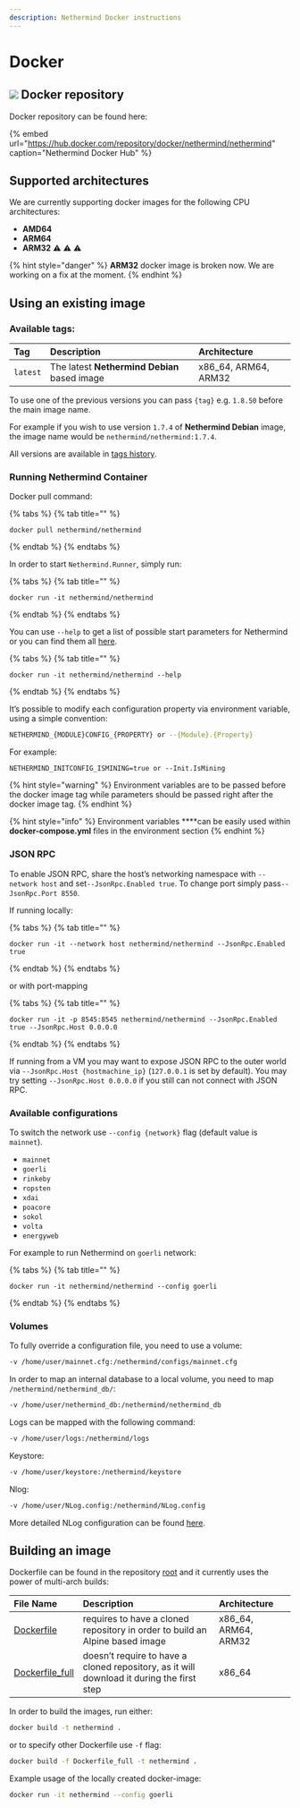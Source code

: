 ```yaml
---
description: Nethermind Docker instructions
---
```


# Docker

## ![](../.gitbook/assets/pobrane.png) Docker repository

Docker repository can be found here:

{% embed url="https://hub.docker.com/repository/docker/nethermind/nethermind" caption="Nethermind Docker Hub" %}

## Supported architectures

We are currently supporting docker images for the following CPU architectures:

* **AMD64**
* **ARM64**
* **ARM32** ⚠ ⚠ ⚠ 

{% hint style="danger" %}
**ARM32** docker image is broken now. We are working on a fix at the moment.
{% endhint %}

## Using an existing image

### **Available tags:**

| **Tag** | Description | Architecture |
| :--- | :--- | :--- |
| `latest` | The latest **Nethermind Debian** based image | x86\_64, ARM64, ARM32 |

To use one of the previous versions you can pass `{tag}` e.g. `1.8.50` before the main image name.

For example if you wish to use version `1.7.4` of **Nethermind Debian** image, the image name would be `nethermind/nethermind:1.7.4`.

All versions are available in [tags history](https://github.com/NethermindEth/nethermind/tags).

### **Running Nethermind** Container

Docker pull command:

{% tabs %}
{% tab title="" %}
```
docker pull nethermind/nethermind
```
{% endtab %}
{% endtabs %}

In order to start `Nethermind.Runner`, simply run:

{% tabs %}
{% tab title="" %}
```
docker run -it nethermind/nethermind
```
{% endtab %}
{% endtabs %}

You can use `--help` to get a list of possible start parameters for Nethermind or you can find them all [here](configuration/).

{% tabs %}
{% tab title="" %}
```
docker run -it nethermind/nethermind --help
```
{% endtab %}
{% endtabs %}

It’s possible to modify each configuration property via environment variable, using a simple convention:

```bash
NETHERMIND_{MODULE}CONFIG_{PROPERTY} or --{Module}.{Property}
```

For example:

```text
NETHERMIND_INITCONFIG_ISMINING=true or --Init.IsMining
```

{% hint style="warning" %}
Environment variables are to be passed before the docker image tag while parameters should be passed right after the docker image tag.
{% endhint %}

{% hint style="info" %}
Environment variables ****can be easily used within **docker-compose.yml** files in the environment section
{% endhint %}

### **JSON RPC**

To enable JSON RPC, share the host’s networking namespace with `--network host` and set`--JsonRpc.Enabled true`. To change port simply pass`--JsonRpc.Port 8550`.

If running locally:

{% tabs %}
{% tab title="" %}
```
docker run -it --network host nethermind/nethermind --JsonRpc.Enabled true
```
{% endtab %}
{% endtabs %}

or with port-mapping

{% tabs %}
{% tab title="" %}
```
docker run -it -p 8545:8545 nethermind/nethermind --JsonRpc.Enabled true --JsonRpc.Host 0.0.0.0
```
{% endtab %}
{% endtabs %}

If running from a VM you may want to expose JSON RPC to the outer world via `--JsonRpc.Host {hostmachine_ip}` \(`127.0.0.1` is set by default\). You may try setting `--JsonRpc.Host 0.0.0.0` if you still can not connect with JSON RPC.

### **Available configurations**

To switch the network use `--config {network}` flag \(default value is `mainnet`\).

* `mainnet`
* `goerli`
* `rinkeby`
* `ropsten`
* `xdai`
* `poacore`
* `sokol`
* `volta`
* `energyweb`

For example to run Nethermind on `goerli` network:

{% tabs %}
{% tab title="" %}
```
docker run -it nethermind/nethermind --config goerli
```
{% endtab %}
{% endtabs %}

### **Volumes**

To fully override a configuration file, you need to use a volume:

```bash
-v /home/user/mainnet.cfg:/nethermind/configs/mainnet.cfg
```

In order to map an internal database to a local volume, you need to map `/nethermind/nethermind_db/`:

```bash
-v /home/user/nethermind_db:/nethermind/nethermind_db
```

Logs can be mapped with the following command:

```bash
-v /home/user/logs:/nethermind/logs
```

Keystore:

```bash
-v /home/user/keystore:/nethermind/keystore
```

Nlog:

```bash
-v /home/user/NLog.config:/nethermind/NLog.config
```

More detailed NLog configuration can be found [here](https://github.com/NLog/NLog/wiki/Configuration-file).

## Building an image

Dockerfile can be found in the repository [root](https://github.com/NethermindEth/nethermind) and it currently uses the power of multi-arch builds:

| File Name | Description | Architecture |
| :--- | :--- | :--- |
| [Dockerfile](https://github.com/NethermindEth/nethermind/blob/master/Dockerfile) | requires to have a cloned repository in order to build an Alpine based image | x86\_64, ARM64, ARM32 |
| [Dockerfile\_full](https://github.com/NethermindEth/nethermind/blob/master/Dockerfile_full) | doesn’t require to have a cloned repository, as it will download it during the first step | x86\_64 |

In order to build the images, run either:

```bash
docker build -t nethermind .
```

or to specify other Dockerfile use `-f` flag:

```bash
docker build -f Dockerfile_full -t nethermind .
```

Example usage of the locally created docker-image:

```bash
docker run -it nethermind --config goerli
```

